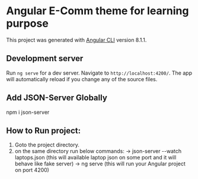 # Angular E-Comm theme for learning purpose

This project was generated with [Angular CLI](https://github.com/angular/angular-cli) version 8.1.1.

## Development server

Run `ng serve` for a dev server. Navigate to `http://localhost:4200/`. The app will automatically reload if you change any of the source files.

## Add JSON-Server Globally 
 
npm i json-server

## How to Run project:

1. Goto the project directory. 
2. on the same directory run below commands:
   -> json-server --watch laptops.json  (this will available laptop json on some port and it will behave like fake server)
   -> ng serve  (this will run your Angular project on port 4200)
